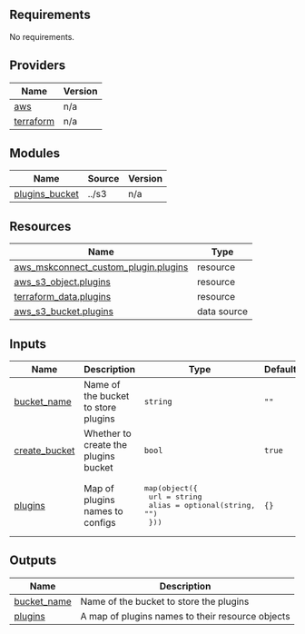 <!-- BEGIN_TF_DOCS -->
## Requirements

No requirements.

## Providers

| Name | Version |
|------|---------|
| <a name="provider_aws"></a> [aws](#provider\_aws) | n/a |
| <a name="provider_terraform"></a> [terraform](#provider\_terraform) | n/a |

## Modules

| Name | Source | Version |
|------|--------|---------|
| <a name="module_plugins_bucket"></a> [plugins\_bucket](#module\_plugins\_bucket) | ../s3 | n/a |

## Resources

| Name | Type |
|------|------|
| [aws_mskconnect_custom_plugin.plugins](https://registry.terraform.io/providers/hashicorp/aws/latest/docs/resources/mskconnect_custom_plugin) | resource |
| [aws_s3_object.plugins](https://registry.terraform.io/providers/hashicorp/aws/latest/docs/resources/s3_object) | resource |
| [terraform_data.plugins](https://registry.terraform.io/providers/hashicorp/terraform/latest/docs/resources/data) | resource |
| [aws_s3_bucket.plugins](https://registry.terraform.io/providers/hashicorp/aws/latest/docs/data-sources/s3_bucket) | data source |

## Inputs

| Name | Description | Type | Default | Required |
|------|-------------|------|---------|:--------:|
| <a name="input_bucket_name"></a> [bucket\_name](#input\_bucket\_name) | Name of the bucket to store plugins | `string` | `""` | no |
| <a name="input_create_bucket"></a> [create\_bucket](#input\_create\_bucket) | Whether to create the plugins bucket | `bool` | `true` | no |
| <a name="input_plugins"></a> [plugins](#input\_plugins) | Map of plugins names to configs | <pre>map(object({<br/>    url   = string<br/>    alias = optional(string, "")<br/>  }))</pre> | `{}` | no |

## Outputs

| Name | Description |
|------|-------------|
| <a name="output_bucket_name"></a> [bucket\_name](#output\_bucket\_name) | Name of the bucket to store the plugins |
| <a name="output_plugins"></a> [plugins](#output\_plugins) | A map of plugins names to their resource objects |
<!-- END_TF_DOCS -->